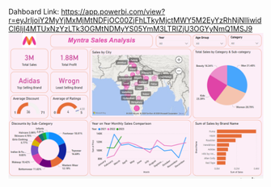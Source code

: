 Dahboard Link: https://app.powerbi.com/view?r=eyJrIjoiY2MyYjMxMjMtNDFjOC00ZjFhLTkyMjctMWY5M2EyYzRhNjNlIiwidCI6IjI4MTUxNzYzLTk3OGMtNDMyYS05YmM3LTRlZjU3OGYyNmQ1MSJ9
![image alt](https://github.com/Arnab41/Myntra-Sales-Analysis-/blob/main/Dashboard.png?raw=true)
